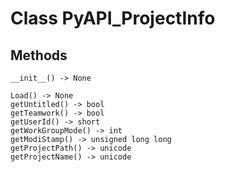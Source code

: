 # Class PyAPI_ProjectInfo

## Methods

```
__init__() -> None

Load() -> None
getUntitled() -> bool
getTeamwork() -> bool
getUserId() -> short
getWorkGroupMode() -> int
getModiStamp() -> unsigned long long
getProjectPath() -> unicode
getProjectName() -> unicode
```